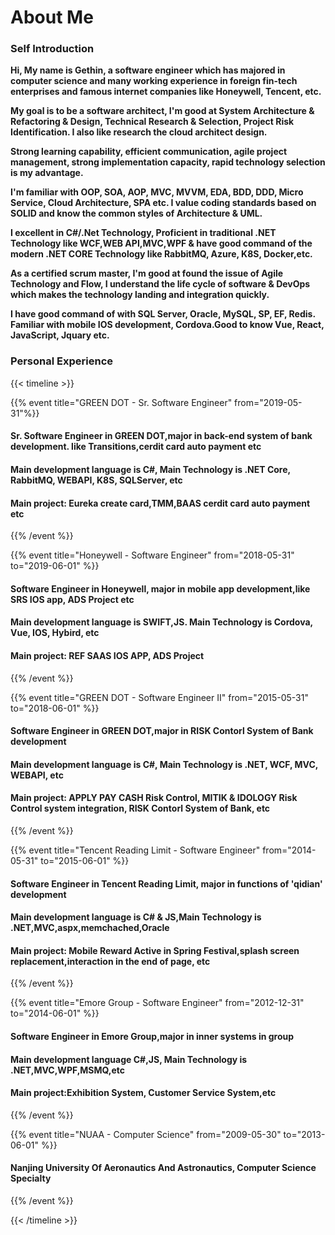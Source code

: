 # About Me

### Self Introduction

**Hi, My name is Gethin, a software engineer which has majored in computer science and many working experience in foreign fin-tech enterprises and famous internet companies like Honeywell, Tencent, etc.**

**My goal is to be a software architect, I'm good at System Architecture & Refactoring & Design, Technical Research & Selection, Project Risk Identification. I also like research the cloud architect design.**

**Strong learning capability, efficient communication, agile project management, strong implementation capacity, rapid technology selection is my advantage.**

**I'm familiar with OOP, SOA, AOP, MVC, MVVM, EDA, BDD, DDD, Micro Service, Cloud Architecture, SPA etc. I value coding standards based on SOLID and know the common styles of Architecture & UML.**

**I excellent in C#/.Net Technology, Proficient in traditional .NET Technology like WCF,WEB API,MVC,WPF & have good command of the modern .NET CORE Technology like RabbitMQ, Azure, K8S, Docker,etc.**

**As a certified scrum master, I'm good at found the issue of Agile Technology and Flow, I understand the life cycle of software & DevOps which makes the technology landing and integration quickly.**

**I have good command of with SQL Server, Oracle, MySQL, SP, EF, Redis. Familiar with mobile IOS development, Cordova.Good to know Vue, React, JavaScript, Jquary etc.**

### Personal Experience

{{< timeline >}}

{{% event title="GREEN DOT - Sr. Software Engineer" from="2019-05-31"%}}

#### Sr. Software Engineer in GREEN DOT,major in back-end system of bank development. like Transitions,cerdit card auto payment etc

#### Main development language is C#, Main Technology is .NET Core, RabbitMQ, WEBAPI, K8S, SQLServer, etc

#### Main project: Eureka create card,TMM,BAAS cerdit card auto payment etc

{{% /event %}}

{{% event title="Honeywell - Software Engineer" from="2018-05-31" to="2019-06-01" %}}

#### Software Engineer in Honeywell, major in mobile app development,like SRS IOS app, ADS Project etc

#### Main development language is SWIFT,JS. Main Technology is Cordova, Vue, IOS, Hybird, etc

#### Main project: REF SAAS IOS APP, ADS Project

{{% /event %}}

{{% event title="GREEN DOT - Software Engineer II" from="2015-05-31" to="2018-06-01" %}}

#### Software Engineer in GREEN DOT,major in RISK Contorl System of Bank development

#### Main development language is C#, Main Technology is .NET, WCF, MVC, WEBAPI, etc

#### Main project: APPLY PAY CASH Risk Control, MITIK & IDOLOGY Risk Control system integration, RISK Contorl System of Bank, etc

{{% /event %}}

{{% event title="Tencent Reading Limit - Software Engineer" from="2014-05-31" to="2015-06-01" %}}

#### Software Engineer in Tencent Reading Limit, major in functions of 'qidian' development

#### Main development language is C# & JS,Main Technology is .NET,MVC,aspx,memchached,Oracle

#### Main project: Mobile Reward Active in Spring Festival,splash screen replacement,interaction in the end of page, etc

{{% /event %}}

{{% event title="Emore Group - Software Engineer" from="2012-12-31" to="2014-06-01" %}}

#### Software Engineer in Emore Group,major in inner systems in group

#### Main development language  C#,JS, Main Technology is .NET,MVC,WPF,MSMQ,etc

#### Main project:Exhibition System, Customer Service System,etc

{{% /event %}}

{{% event title="NUAA - Computer Science" from="2009-05-30" to="2013-06-01" %}}

#### Nanjing University Of Aeronautics And Astronautics, Computer Science Specialty

{{% /event %}}

{{< /timeline >}}

